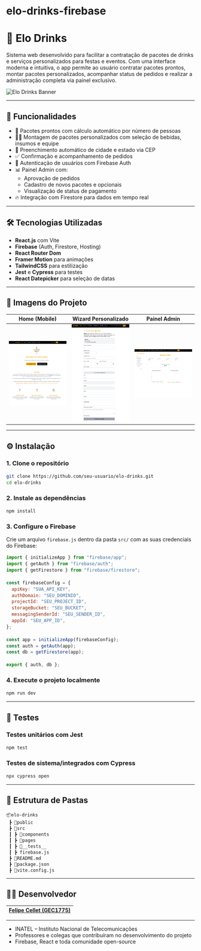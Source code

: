 # elo-drinks-firebase

# 🍹 Elo Drinks

Sistema web desenvolvido para facilitar a contratação de pacotes de drinks e serviços personalizados para festas e eventos. Com uma interface moderna e intuitiva, o app permite ao usuário contratar pacotes prontos, montar pacotes personalizados, acompanhar status de pedidos e realizar a administração completa via painel exclusivo.

![Elo Drinks Banner](./public/banner.jpg)

---

## 🚀 Funcionalidades

- 💼 Pacotes prontos com cálculo automático por número de pessoas
- 🧑‍🍳 Montagem de pacotes personalizados com seleção de bebidas, insumos e equipe
- 📍 Preenchimento automático de cidade e estado via CEP
- ✅ Confirmação e acompanhamento de pedidos
- 🔐 Autenticação de usuários com Firebase Auth
- 📊 Painel Admin com:
  - Aprovação de pedidos
  - Cadastro de novos pacotes e opcionais
  - Visualização de status de pagamento
- 🔥 Integração com Firestore para dados em tempo real

---

## 🛠️ Tecnologias Utilizadas

- **React.js** com Vite
- **Firebase** (Auth, Firestore, Hosting)
- **React Router Dom**
- **Framer Motion** para animações
- **TailwindCSS** para estilização
- **Jest** e **Cypress** para testes
- **React Datepicker** para seleção de datas

---

## 📸 Imagens do Projeto

| Home (Mobile) | Wizard Personalizado | Painel Admin |
|---|---|---|
| ![home](./public/home.png) | ![pacotes](./public/pacotes.png) | ![admin](./public/admin.png) |

---

## ⚙️ Instalação

### 1. Clone o repositório

```bash
git clone https://github.com/seu-usuario/elo-drinks.git
cd elo-drinks
```

### 2. Instale as dependências

```bash
npm install
```

### 3. Configure o Firebase

Crie um arquivo `firebase.js` dentro da pasta `src/` com as suas credenciais do Firebase:

```js
import { initializeApp } from "firebase/app";
import { getAuth } from "firebase/auth";
import { getFirestore } from "firebase/firestore";

const firebaseConfig = {
  apiKey: "SUA_API_KEY",
  authDomain: "SEU_DOMINIO",
  projectId: "SEU_PROJECT_ID",
  storageBucket: "SEU_BUCKET",
  messagingSenderId: "SEU_SENDER_ID",
  appId: "SEU_APP_ID",
};

const app = initializeApp(firebaseConfig);
const auth = getAuth(app);
const db = getFirestore(app);

export { auth, db };
```

### 4. Execute o projeto localmente

```bash
npm run dev
```

---

## 🧪 Testes

### Testes unitários com Jest

```bash
npm test
```

### Testes de sistema/integrados com Cypress

```bash
npx cypress open
```

---

## 📁 Estrutura de Pastas

```
📦elo-drinks
 ┣ 📂public
 ┣ 📂src
 ┃ ┣ 📂components
 ┃ ┣ 📂pages
 ┃ ┣ 📂__tests__
 ┃ ┣ firebase.js
 ┣ 📜README.md
 ┣ 📜package.json
 ┣ 📜vite.config.js
```

---

## 👨‍💻 Desenvolvedor

| [Felipe Cellet (GEC1775)](https://github.com/FelipeCellet) |
|:--:|

---




- INATEL – Instituto Nacional de Telecomunicações  
- Professores e colegas que contribuíram no desenvolvimento do projeto  
- Firebase, React e toda comunidade open-source
